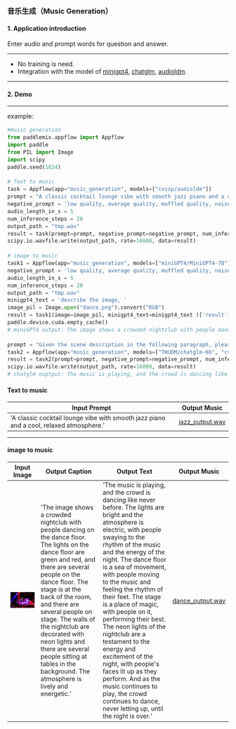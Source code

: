 ### 音乐生成（Music Generation）

#### 1. Application introduction

Enter audio and prompt words for question and answer.

*****
- No training is need.
- Integration with the model of [minigpt4](), [chatglm](), [audioldm]().

----

#### 2. Demo
*****
example:

```python
#music generation
from paddlemix.appflow import Appflow
import paddle
from PIL import Image
import scipy
paddle.seed(1024)

# Text to music
task = Appflow(app="music_generation", models=["cvssp/audioldm"])
prompt = "A classic cocktail lounge vibe with smooth jazz piano and a cool, relaxed atmosphere."
negative_prompt = 'low quality, average quality, muffled quality, noise interference, poor and low-grade quality, inaudible quality, low-fidelity quality'  
audio_length_in_s = 5
num_inference_steps = 20
output_path = "tmp.wav"
result = task(prompt=prompt, negative_prompt=negative_prompt, num_inference_steps=num_inference_steps, audio_length_in_s=audio_length_in_s, generator = paddle.Generator().manual_seed(120))['result']
scipy.io.wavfile.write(output_path, rate=16000, data=result)

# image to music
task1 = Appflow(app="music_generation", models=["miniGPT4/MiniGPT4-7B"])
negative_prompt = 'low quality, average quality, muffled quality, noise interference, poor and low-grade quality, inaudible quality, low-fidelity quality'  
audio_length_in_s = 5
num_inference_steps = 20
output_path = "tmp.wav"
minigpt4_text = 'describe the image, '
image_pil = Image.open("dance.png").convert("RGB")
result = task1(image=image_pil, minigpt4_text=minigpt4_text )['result'].split('#')[0]
paddle.device.cuda.empty_cache()
# miniGPT4 output: The image shows a crowded nightclub with people dancing on the dance floor. The lights on the dance floor are green and red, and there are several people on the dance floor. The stage is at the back of the room, and there are several people on stage. The walls of the nightclub are decorated with neon lights and there are several people sitting at tables in the background. The atmosphere is lively and energetic.

prompt = "Given the scene description in the following paragraph, please create a musical style sentence that fits the scene.  Description:{}.".format(result)
task2 = Appflow(app="music_generation", models=["THUDM/chatglm-6b", "cvssp/audioldm"])
result = task2(prompt=prompt, negative_prompt=negative_prompt, num_inference_steps=num_inference_steps, audio_length_in_s=audio_length_in_s, generator = paddle.Generator().manual_seed(120))['result']
scipy.io.wavfile.write(output_path, rate=16000, data=result)
# chatglm ouptput: The music is playing, and the crowd is dancing like never before. The lights are bright and the atmosphere is electric, with people swaying to the rhythm of the music and the energy of the night. The dance floor is a sea of movement, with people moving to the music and feeling the rhythm of their feet. The stage is a place of magic, with people on it, performing their best. The neon lights of the nightclub are a testament to the energy and excitement of the night, with people's faces lit up as they perform. And as the music continues to play, the crowd continues to dance, never letting up, until the night is over. 
```


#### Text to music
|  Input Prompt | Output Music |
| --- | --- |
|'A classic cocktail lounge vibe with smooth jazz piano and a cool, relaxed atmosphere.'| [jazz_output.wav](https://github.com/luyao-cv/file_download/blob/main/assets/jazz_output.wav)

---

#### image to music
|  Input Image | Output Caption | Output Text | Output Music |
| --- | --- |  --- |  --- | 
|![dance.png](https://github.com/luyao-cv/file_download/blob/main/vis_music_generation/dance.png) | 'The image shows a crowded nightclub with people dancing on the dance floor. The lights on the dance floor are green and red, and there are several people on the dance floor. The stage is at the back of the room, and there are several people on stage. The walls of the nightclub are decorated with neon lights and there are several people sitting at tables in the background. The atmosphere is lively and energetic.' | 'The music is playing, and the crowd is dancing like never before. The lights are bright and the atmosphere is electric, with people swaying to the rhythm of the music and the energy of the night. The dance floor is a sea of movement, with people moving to the music and feeling the rhythm of their feet. The stage is a place of magic, with people on it, performing their best. The neon lights of the nightclub are a testament to the energy and excitement of the night, with people's faces lit up as they perform. And as the music continues to play, the crowd continues to dance, never letting up, until the night is over.' | [dance_output.wav](https://github.com/luyao-cv/file_download/blob/main/assets/dance_output.wav)